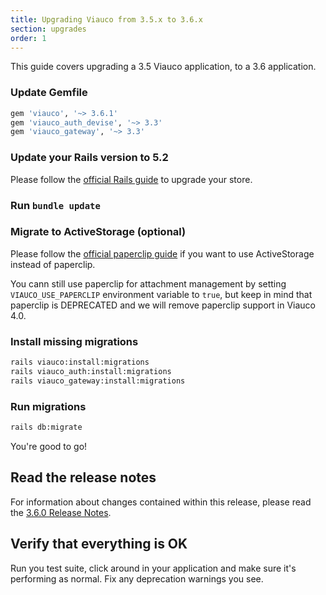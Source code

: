 ```yaml
---
title: Upgrading Viauco from 3.5.x to 3.6.x
section: upgrades
order: 1
---
```


This guide covers upgrading a 3.5 Viauco application, to a 3.6 application.

### Update Gemfile

```ruby
gem 'viauco', '~> 3.6.1'
gem 'viauco_auth_devise', '~> 3.3'
gem 'viauco_gateway', '~> 3.3'
```

### Update your Rails version to 5.2

Please follow the
[official Rails guide](http://guides.rubyonrails.org/5_2_release_notes.html#upgrading-to-rails-5-2)
to upgrade your store.

### Run `bundle update`

### Migrate to ActiveStorage (optional)

Please follow the [official paperclip guide](https://github.com/thoughtbot/paperclip/blob/master/MIGRATING.md) if you
want to use ActiveStorage instead of paperclip.

You cann still use paperclip for attachment management by setting `VIAUCO_USE_PAPERCLIP` environment variable to `true`, but keep in mind that paperclip is DEPRECATED and we will remove paperclip support in Viauco 4.0.

### Install missing migrations

```bash
rails viauco:install:migrations
rails viauco_auth:install:migrations
rails viauco_gateway:install:migrations
```

### Run migrations

```bash
rails db:migrate
```

You're good to go!

## Read the release notes

For information about changes contained within this release, please read the [3.6.0 Release Notes](http://guides.viaucocommerce.org/release_notes/viauco_3_6_0.html).

## Verify that everything is OK

Run you test suite, click around in your application and make sure it's performing as normal. Fix any deprecation warnings you see.
